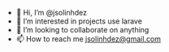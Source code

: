 - 👋 Hi, I’m @jsolinhdez
- 👀 I’m interested in projects use larave
- 💞️ I’m looking to collaborate on anything
- 📫 How to reach me jsolinhdez@gmail.com

<!---
jsolinhdez/jsolinhdez is a ✨ special ✨ repository because its `README.md` (this file) appears on your GitHub profile.
You can click the Preview link to take a look at your changes.
--->
